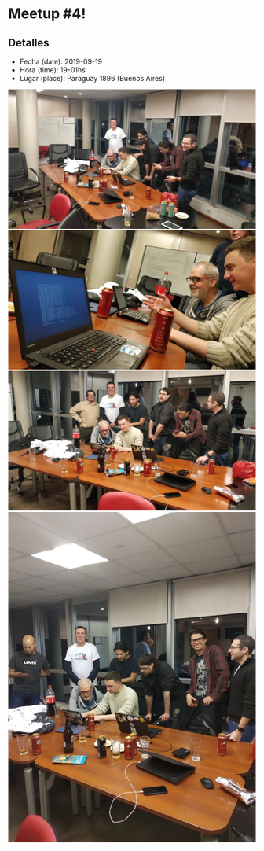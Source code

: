 # Meetup #4!

## Detalles
* Fecha (date): 2019-09-19
* Hora (time): 19-01hs
* Lugar (place): Paraguay 1896 (Buenos Aires)

![foto 1](https://github.com/bsdar/multimedia/blob/master/photos/20190919_1.jpg)
![foto 2](https://github.com/bsdar/multimedia/blob/master/photos/20190919_2.jpg)
![foto 3](https://github.com/bsdar/multimedia/blob/master/photos/20190919_3.jpg)
![foto 4](https://github.com/bsdar/multimedia/blob/master/photos/20190919_4.jpg)
